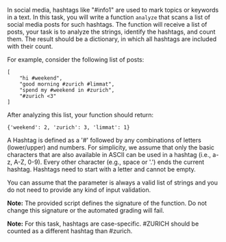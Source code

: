 

In social media, hashtags like "#info1" are used to mark topics or keywords in a text. In this task, you will write a function `analyze` that scans a list of social media posts for such hashtags. The function will receive a list of posts, your task is to analyze the strings, identify the hashtags, and count them. The result should be a dictionary, in which all hashtags are included with their count.

For example, consider the following list of posts:

    [
        "hi #weekend",
        "good morning #zurich #limmat",
        "spend my #weekend in #zurich",
        "#zurich <3"
    ]

After analyzing this list, your function should return:

	{'weekend': 2, 'zurich': 3, 'limmat': 1}


A Hashtag is defined as a '#' followed by any combinations of letters (lower/upper) and numbers. For simplicity, we assume that only the basic characters that are also available in ASCII can be used in a hashtag (i.e., a-z, A-Z, 0-9). Every other character (e.g., space or '.') ends the current hashtag. Hashtags need to start with a letter and cannot be empty.

You can assume that the parameter is always a valid list of strings and you do not need to provide any kind of input validation.

**Note:** The provided script defines the signature of the function. Do not change this signature or the automated grading will fail.

**Note:** For this task, hashtags are case-specific. #ZURICH should be counted as a different hashtag than #zurich.



